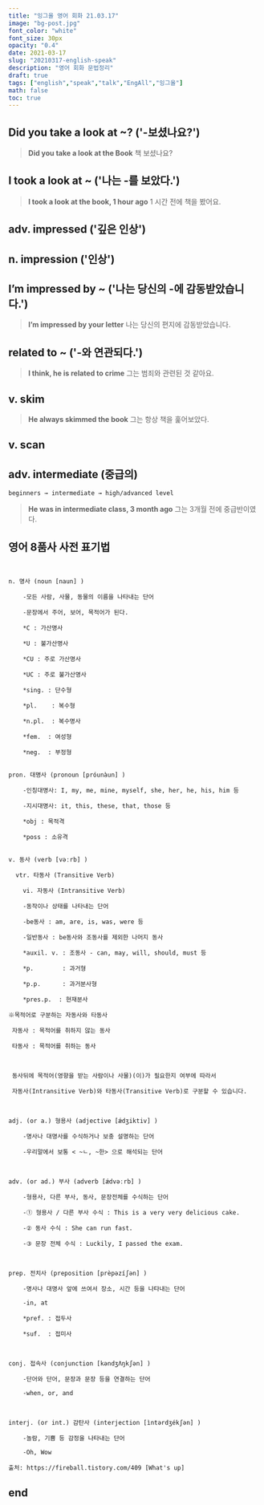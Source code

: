 ```yaml
---
title: "잉그올 영어 회화 21.03.17"
image: "bg-post.jpg"
font_color: "white"
font_size: 30px
opacity: "0.4"
date: 2021-03-17
slug: "20210317-english-speak"
description: "영어 회화 문법정리"
draft: true
tags: ["english","speak","talk","EngAll","잉그올"]
math: false
toc: true
---
```


## 	Did you take a look at ~? ('-보셨나요?')
> **Did you take a look at the Book** 책 보셨나요?

## I took a look at ~ ('나는 -를 보았다.') 
> **I took a look at the book, 1 hour ago** 1 시간 전에 책을 봤어요.

## adv. impressed ('깊은 인상') 

## n. impression ('인상')

## I’m impressed by ~ ('나는 당신의 -에 감동받았습니다.')
> **I’m impressed by your letter** 나는 당신의 편지에 감동받았습니다.

## related to ~ ('-와 연관되다.')
> **I think, he is related to crime** 그는 범죄와 관련된 것 같아요.

## v. skim 
> **He always skimmed the book** 그는 항상 책을 훑어보았다.

## v. scan

## adv. intermediate (중급의) 
	beginners → intermediate → high/advanced level
> **He was in intermediate class, 3 month ago** 그는 3개월 전에 중급반이였다.



## 영어 8품사 사전 표기법
```


n. 명사 (noun [naun] )

    -모든 사람, 사물, 동물의 이름을 나타내는 단어

    -문장에서 주어, 보어, 목적어가 된다.

    *C : 가산명사

    *U : 불가산명사

    *CU : 주로 가산명사

    *UC : 주로 불가산명사

    *sing. : 단수형

    *pl.    : 복수형

    *n.pl.  : 복수명사

    *fem.  : 여성형

    *neg.  : 부정형


pron. 대명사 (pronoun [próunàun] )

    -인칭대명사: I, my, me, mine, myself, she, her, he, his, him 등

    -지시대명사: it, this, these, that, those 등

    *obj : 목적격

    *poss : 소유격

    
v. 동사 (verb [vəːrb] )

  vtr. 타동사 (Transitive Verb)

    vi. 자동사 (Intransitive Verb)

    -동작이나 상태를 나타내는 단어

    -be동사 : am, are, is, was, were 등

    -일반동사 : be동사와 조동사를 제외한 나머지 동사

    *auxil. v. : 조동사 - can, may, will, should, must 등

    *p.        : 과거형

    *p.p.      : 과거분사형

    *pres.p.  : 현재분사

※목적어로 구분하는 자동사와 타동사

 자동사 : 목적어를 취하지 않는 동사

 타동사 : 목적어를 취하는 동사



 동사뒤에 목적어(영향을 받는 사람이나 사물)(이)가 필요한지 여부에 따라서

 자동사(Intransitive Verb)와 타동사(Transitive Verb)로 구분할 수 있습니다. 



adj. (or a.) 형용사 (adjective [ǽdʒiktiv] )

    -명사나 대명사를 수식하거나 보충 설명하는 단어

    -우리말에서 보통 < ~ㄴ, ~한> 으로 해석되는 단어

 

adv. (or ad.) 부사 (adverb [ǽdvəːrb] )

    -형용사, 다른 부사, 동사, 문장전체를 수식하는 단어

    -① 형용사 / 다른 부사 수식 : This is a very very delicious cake.

    -② 동사 수식 : She can run fast.

    -③ 문장 전체 수식 : Luckily, I passed the exam.



prep. 전치사 (preposition [prèpəzíʃən] ) 

    -명사나 대명사 앞에 쓰여서 장소, 시간 등을 나타내는 단어

    -in, at

    *pref. : 접두사

    *suf.  : 접미사



conj. 접속사 (conjunction [kəndʒΛŋkʃən] )

    -단어와 단어, 문장과 문장 등을 연결하는 단어

    -when, or, and



interj. (or int.) 감탄사 (interjection [ìntərdʒékʃən] )

    -놀람, 기쁨 등 감정을 나타내는 단어

    -Oh, Wow

출처: https://fireball.tistory.com/409 [What's up]

```

## end